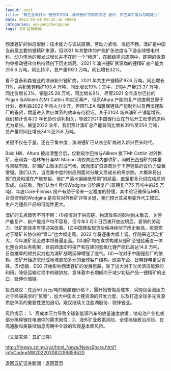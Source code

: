 ```yaml
---
layout: post
title: "有色金属行业-锂想系列24：澳洲锂矿资源商综述 量价、供应集中度与战略雄心"
date: 2022-03-08 08:35:36 +0800
categories: wukuangzhengquan
tags: 五矿证券新闻
---
```

<p>西澳锂矿的供应掣肘：技术能力与调试周期、劳动力紧俏、海运不畅。澳矿是中国当前最主要的锂精矿来源，但2021 年其整体的产能扩张进度与下游全球锂电材料、动力电池的爆发式增长并不在同一个“频道”，在超级需求周期中，即期的资源约束推动锂盐价格持续创下历史新高。2021 年澳洲锂矿资源商的锂精矿总产能为255.6 万吨，同比持平，总产量193.1 万吨，同比增长32%。</p>
 <p>看不含泰利森锂业的澳洲新兴锂矿商，2021 年共生产锂精矿97.6 万吨，同比增长11%，共销售锂精矿103.4 万吨，同比增长19%；其中，21Q4 产量23.37 万吨，同比仅增长3%，销量25.28 万吨，同比增长9%。尽管2021 全年皮尔巴拉的Pilgan 与Allkem 的Mt Cattlin 均实现满产，但原Altura 产能的复产进度明显慢于计划，泰利森2022 年将火力全开，但因TLEA 和雅保锂盐产能制约以及西澳锂盐厂的备货，增量进入供应体系的效率有待验证。关于21Q4 新兴澳矿产销低增长，我们预计也与22 年长协价谈判相关，导致22Q1中国锂行业在节后开工旺季的原料尤为紧张。展望2022 全年，我们预计澳矿总产能将同比增长39%至354 万吨，总产量将同比增长34%至258 万吨。</p>
 <p>关键不仅在于量，还在于集中度；澳洲锂矿已从初创矿商进入新兴巨头时代。</p>
 <p>Bald Hill、Altura 被出清整合后，仅剩皮尔巴拉与Allkem 旗下Mt Cattlin 对外售矿，泰利森—格林布什与Mt Marion 均仅向股东内部供矿，同时巴西锂矿的体量与禀赋有限、非洲矿山暂未形成气候，因而澳矿资源商对于下游锂盐的议价力显著增强。我们认为，当高集中度的供应侧面对分散又高成长的需求侧，大概率将出现“资源和潜在产能充裕，但扩产落地偏偏低预期”的局面，直至更多元供应格局的形成。向前看，我们认为4 月份Wodgina 分阶段复产(首期复产75 万吨中的25 万吨)、年底Core-Finniss 投产有助于带来一定程度的舒缓，其中验证雅保与MRL 合资控制的Wodgina 是否将对外售矿非常关键，我们预计其采用委外代工模式、生产为锂盐产品的可能性更大。</p>
 <p>澳矿的五点趋势不可不察：(1)疫情对于供应链、物流效率的影响尚未散去，关停产能复产、新产能投产均不容易，但今年3 月3 日西澳开放边境后，紧俏的劳动力、低扩能效率有望迎来改善。(2)中国锂盐现货价格持续创下历史新高，资源商对于精矿长协价的“胃口”也大幅走高，2022 年将逐季大幅上调。伴随采选活动扩大，今年澳矿现金成本将普遍走高。(3)澳矿均在谋求构建从锂矿至锂盐垂直一体化整合的业务构架，目前西澳即将投产和在建的氢氧化锂产能已高达14.8 万吨，日益雄厚的财务实力也为澳矿战略延伸增强了底气。(4)一改对于中国锂盐厂的依赖，澳矿开始追求形成地域更加多元的全球客户结构，欧美车企、日韩锂电更受青睐。(5)低碳、ESG 开始影响西澳锂矿的发展思路，除了加大对于光伏清洁能源的利用，降低运输过程中的碳排放，意味着中长期倾向于减少初级产品—锂精矿的出口，延伸价值链。</p>
 <p>投资建议：在近50 万元/吨的碳酸锂价格下，需开始警惕高成本、采购现金流压力对于终端需求的“反噬”，加大中国本土锂资源的开发力度、以及打造全球多元资源供应体系的重要性更加迫切。建议继续关注盐湖股份、赣锋锂业。</p>
 <p>风险提示： 1、高成本压力导致全球新能源汽车的放量速度放缓；钠电池产业化或部分稀释锂在电池中的需求刚性；2、海外矿业政策风险、全球地缘政治风险、在高通胀和美联储加息周期中全球的宏观基本面风险。</p><p class="em_media">（文章来源：五矿证券）</p>

<http://finews.zning.xyz/html_News/NewsShare.html?infoCode=NW202203082299859520>

[返回五矿证券新闻](//finews.withounder.com/category/wukuangzhengquan.html)｜[返回首页](//finews.withounder.com/)